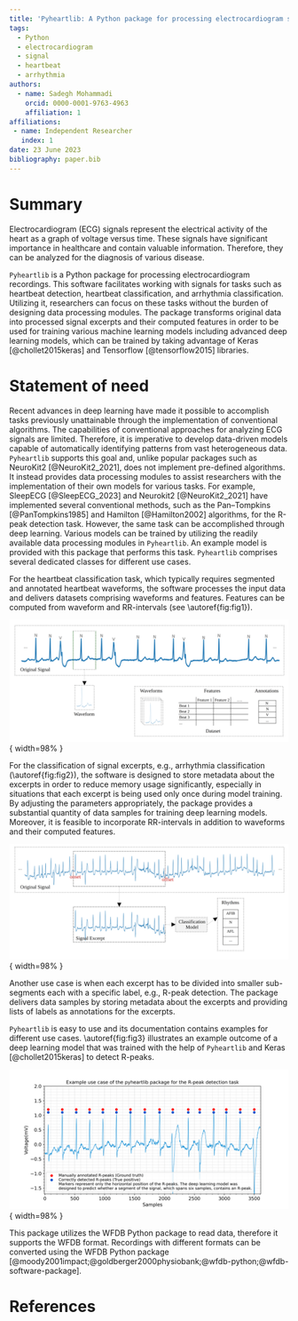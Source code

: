 ```yaml
---
title: 'Pyheartlib: A Python package for processing electrocardiogram signals'
tags:
  - Python
  - electrocardiogram
  - signal
  - heartbeat
  - arrhythmia
authors:
  - name: Sadegh Mohammadi
    orcid: 0000-0001-9763-4963
    affiliation: 1
affiliations:
 - name: Independent Researcher
   index: 1
date: 23 June 2023
bibliography: paper.bib
---
```


# Summary

Electrocardiogram (ECG) signals represent the electrical activity of the heart as a graph of voltage versus time. These signals have significant importance in healthcare and contain valuable information. Therefore, they can be analyzed for the diagnosis of various disease.

`Pyheartlib` is a Python package for processing electrocardiogram recordings. This software facilitates working with signals for tasks such as heartbeat detection, heartbeat classification, and arrhythmia classification. Utilizing it, researchers can focus on these tasks without the burden of designing data processing modules. The package transforms original data into processed signal excerpts and their computed features in order to be used for training various machine learning models including advanced deep learning models, which can be trained by taking advantage of Keras [@chollet2015keras] and Tensorflow [@tensorflow2015] libraries.

# Statement of need

Recent advances in deep learning have made it possible to accomplish tasks previously unattainable through the implementation of conventional algorithms. The capabilities of conventional approaches for analyzing ECG signals are limited. Therefore, it is imperative to develop data-driven models capable of automatically identifying patterns from vast heterogeneous data. `Pyheartlib` supports this goal and, unlike popular packages such as NeuroKit2 [@NeuroKit2_2021], does not implement pre-defined algorithms. It instead provides data processing modules to assist researchers with the implementation of their own models for various tasks. For example, SleepECG [@SleepECG_2023] and Neurokit2 [@NeuroKit2_2021] have implemented several conventional methods, such as the Pan–Tompkins [@PanTompkins1985] and Hamilton [@Hamilton2002] algorithms, for the R-peak detection task. However, the same task can be accomplished through deep learning. Various models can be trained by utilizing the readily available data processing modules in `Pyheartlib`. An example model is provided with this package that performs this task. `Pyheartlib` comprises several dedicated classes for different use cases.

For the heartbeat classification task, which typically requires segmented and annotated heartbeat waveforms, the software processes the input data and delivers datasets comprising waveforms and features. Features can be computed from waveform and RR-intervals (see \autoref{fig:fig1}).

![Pyheartlib processes the provided ECG records and generates a dataset comprising waveforms, computed features, and their corresponding annotations. \label{fig:fig1}](fig1.png){ width=98% }

For the classification of signal excerpts, e.g., arrhythmia classification (\autoref{fig:fig2}), the software is designed to store metadata about the excerpts in order to reduce memory usage significantly, especially in situations that each excerpt is being used only once during model training. By adjusting the parameters appropriately, the package provides a substantial quantity of data samples for training deep learning models. Moreover, it is feasible to incorporate RR-intervals in addition to waveforms and their computed features.

![An excerpt, its onset, and offset on the original signal. Pyheartlib can be utilized for the arrhythmia classification task. \label{fig:fig2}](fig2.png){ width=98% }

Another use case is when each excerpt has to be divided into smaller sub-segments each with a specific label, e.g., R-peak detection. The package delivers data samples by storing metadata about the excerpts and providing lists of labels as annotations for the excerpts.

`Pyheartlib` is easy to use and its documentation contains examples for different use cases. \autoref{fig:fig3} illustrates an example outcome of a deep learning model that was trained with the help of `Pyheartlib` and Keras [@chollet2015keras] to detect R-peaks.

![R-peak detection using deep learning. In this example use case, the Pyheartlib package was utilized for processing the signals for training and testing a deep learning model that was implemented using the Keras library. This figure illustrates the outcome of the model on the test dataset. Additional information about this example model is available on the project repository and its documentation. \label{fig:fig3}](fig3.png){ width=98% }

This package utilizes the WFDB Python package to read data, therefore it supports the WFDB format. Recordings with different formats can be converted using the WFDB Python package [@moody2001impact;@goldberger2000physiobank;@wfdb-python;@wfdb-software-package].

# References
